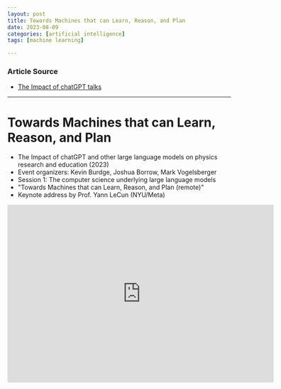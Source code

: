 ```yaml
---
layout: post
title: Towards Machines that can Learn, Reason, and Plan
date: 2023-08-09
categories: [artificial intelligence]
tags: [machine learning]

---
```


### Article Source

* [The Impact of chatGPT talks](https://www.youtube.com/watch?v=vyqXLJsmsrk)

---

# Towards Machines that can Learn, Reason, and Plan

* The Impact of chatGPT and other large language models on physics research and education (2023)
* Event organizers:  Kevin Burdge, Joshua Borrow, Mark Vogelsberger
* Session 1: The computer science underlying large language models
* "Towards Machines that can Learn, Reason, and Plan (remote)"
* Keynote address by Prof. Yann LeCun (NYU/Meta)


<iframe width="600" height="400" src="https://www.youtube.com/embed/vyqXLJsmsrk" title="YouTube video player" frameborder="0" allow="accelerometer; autoplay; clipboard-write; encrypted-media; gyroscope; picture-in-picture; web-share" allowfullscreen></iframe>